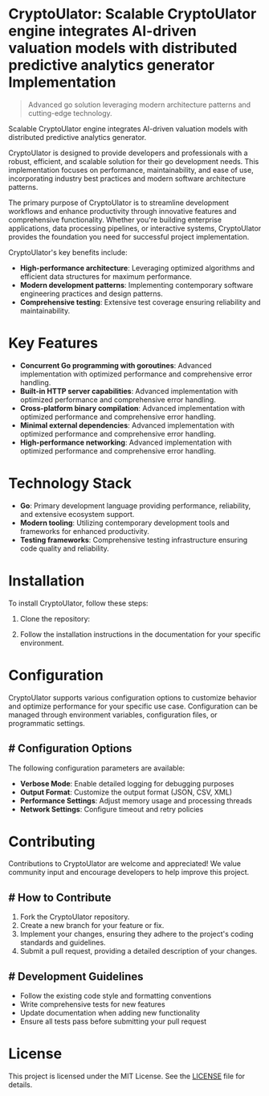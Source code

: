 <!-- fallback_CryptoUlator_20251027003300_48770 -->

# CryptoUlator: Scalable CryptoUlator engine integrates AI-driven valuation models with distributed predictive analytics generator Implementation
> Advanced go solution leveraging modern architecture patterns and cutting-edge technology.

Scalable CryptoUlator engine integrates AI-driven valuation models with distributed predictive analytics generator.

CryptoUlator is designed to provide developers and professionals with a robust, efficient, and scalable solution for their go development needs. This implementation focuses on performance, maintainability, and ease of use, incorporating industry best practices and modern software architecture patterns.

The primary purpose of CryptoUlator is to streamline development workflows and enhance productivity through innovative features and comprehensive functionality. Whether you're building enterprise applications, data processing pipelines, or interactive systems, CryptoUlator provides the foundation you need for successful project implementation.

CryptoUlator's key benefits include:

* **High-performance architecture**: Leveraging optimized algorithms and efficient data structures for maximum performance.
* **Modern development patterns**: Implementing contemporary software engineering practices and design patterns.
* **Comprehensive testing**: Extensive test coverage ensuring reliability and maintainability.

# Key Features

* **Concurrent Go programming with goroutines**: Advanced implementation with optimized performance and comprehensive error handling.
* **Built-in HTTP server capabilities**: Advanced implementation with optimized performance and comprehensive error handling.
* **Cross-platform binary compilation**: Advanced implementation with optimized performance and comprehensive error handling.
* **Minimal external dependencies**: Advanced implementation with optimized performance and comprehensive error handling.
* **High-performance networking**: Advanced implementation with optimized performance and comprehensive error handling.

# Technology Stack

* **Go**: Primary development language providing performance, reliability, and extensive ecosystem support.
* **Modern tooling**: Utilizing contemporary development tools and frameworks for enhanced productivity.
* **Testing frameworks**: Comprehensive testing infrastructure ensuring code quality and reliability.

# Installation

To install CryptoUlator, follow these steps:

1. Clone the repository:


2. Follow the installation instructions in the documentation for your specific environment.

# Configuration

CryptoUlator supports various configuration options to customize behavior and optimize performance for your specific use case. Configuration can be managed through environment variables, configuration files, or programmatic settings.

## # Configuration Options

The following configuration parameters are available:

* **Verbose Mode**: Enable detailed logging for debugging purposes
* **Output Format**: Customize the output format (JSON, CSV, XML)
* **Performance Settings**: Adjust memory usage and processing threads
* **Network Settings**: Configure timeout and retry policies

# Contributing

Contributions to CryptoUlator are welcome and appreciated! We value community input and encourage developers to help improve this project.

## # How to Contribute

1. Fork the CryptoUlator repository.
2. Create a new branch for your feature or fix.
3. Implement your changes, ensuring they adhere to the project's coding standards and guidelines.
4. Submit a pull request, providing a detailed description of your changes.

## # Development Guidelines

* Follow the existing code style and formatting conventions
* Write comprehensive tests for new features
* Update documentation when adding new functionality
* Ensure all tests pass before submitting your pull request

# License

This project is licensed under the MIT License. See the [LICENSE](https://github.com/weitereigh/CryptoUlator/blob/main/LICENSE) file for details.
